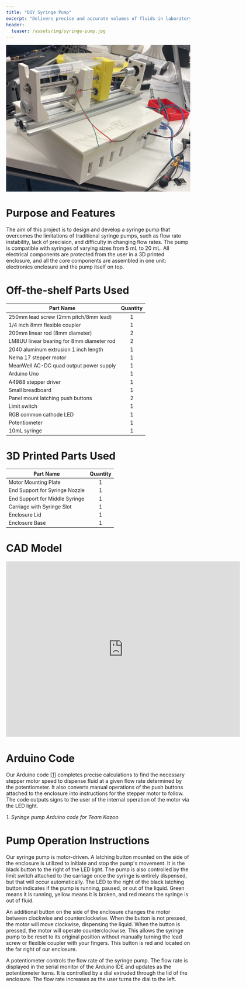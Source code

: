 ```yaml
---
title: "DIY Syringe Pump"
excerpt: "Delivers precise and accurate volumes of fluids in laboratory and medical settings."
header:
  teaser: /assets/img/syringe-pump.jpg
---
```

![Completed Syringe Pump](/assets/img/syringe-pump.jpg)   

# Purpose and Features

The aim of this project is to design and develop a syringe pump that overcomes the limitations of traditional syringe pumps, such as flow rate instability, lack of precision, and difficulty in changing flow rates. The pump is compatible with syringes of varying sizes from 5 mL to 20 mL. All electrical components are protected from the user in a 3D printed enclosure, and all the core components are assembled in one unit: electronics enclosure and the pump itself on top.


# Off-the-shelf Parts Used

| Part Name                                | Quantity      |
| ---------------------------------------- |:-------------:|
| 250mm lead screw (2mm pitch/8mm lead)    | 1             |
| 1/4 inch 8mm flexible coupler            | 1             |
| 200mm linear rod (8mm diameter)          | 2             |
| LM8UU linear bearing for 8mm diameter rod| 2             |
| 2040 aluminum extrusion 1 inch length    | 1             |
| Nema 17 stepper motor                    | 1             |
| MeanWell AC-DC quad output power supply  | 1             |
| Arduino Uno                              | 1             |
| A4988 stepper driver                     | 1             |
| Small breadboard                         | 1             |
| Panel mount latching push buttons        | 2             |
| Limit switch                             | 1             |
| RGB common cathode LED                   | 1             |
| Potentiometer                            | 1             |
| 10mL syringe                             | 1             |



# 3D Printed Parts Used

| Part Name                      | Quantity      |
| ------------------------------ |:-------------:|
| Motor Mounting Plate           | 1             |
| End Support for Syringe Nozzle | 1             |
| End Support for Middle Syringe | 1             |
| Carriage with Syringe Slot     | 1             |
| Enclosure Lid                  | 1             |
| Enclosure Base                 | 1             |



# CAD Model
<iframe src="https://vanderbilt643.autodesk360.com/shares/public/SH286ddQT78850c0d8a4806a535b816c4399?mode=embed" width="640" height="480" allowfullscreen="true" webkitallowfullscreen="true" mozallowfullscreen="true"  frameborder="0"></iframe>


# Arduino Code
Our Arduino code [[1](https://app.arduino.cc/sketches/10db4069-85a7-4e58-bffd-baaf771bee5d?view-mode=preview)] completes precise calculations to find the necessary stepper motor speed to dispense fluid at a given flow rate determined by the potentiometer. It also converts manual operations of the push buttons attached to the enclosure into instructions for the stepper motor to follow. The code outputs signs to the user of the internal operation of the motor via the LED light.

*1. Syringe pump Arduino code for Team Kazoo*


# Pump Operation Instructions
Our syringe pump is motor-driven. A latching button mounted on the side of the enclosure is utilized to initiate and stop the pump's movement. It is the black button to the right of the LED light. The pump is also controlled by the limit switch attached to the carriage once the syringe is entirely dispensed, but that will occur automatically. The LED to the right of the black latching button indicates if the pump is running, paused, or out of the liquid. Green means it is running, yellow means it is broken, and red means the syringe is out of fluid.  

An additional button on the side of the enclosure changes the motor between clockwise and counterclockwise. When the button is not pressed, the motor will move clockwise, dispensing the liquid. When the button is pressed, the motor will operate counterclockwise. This allows the syringe pump to be reset to its original position without manually turning the lead screw or flexible coupler with your fingers. This button is red and located on the far right of our enclosure. 

A potentiometer controls the flow rate of the syringe pump. The flow rate is displayed in the serial monitor of the Arduino IDE and updates as the potentiometer turns. It is controlled by a dial extruded through the lid of the enclosure. The flow rate increases as the user turns the dial to the left.
